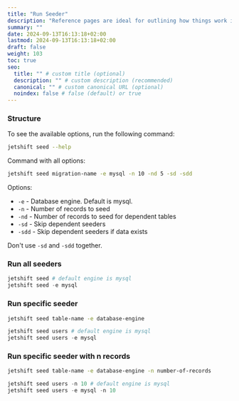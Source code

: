 ```yaml
---
title: "Run Seeder"
description: "Reference pages are ideal for outlining how things work in terse and clear terms."
summary: ""
date: 2024-09-13T16:13:18+02:00
lastmod: 2024-09-13T16:13:18+02:00
draft: false
weight: 103
toc: true
seo:
  title: "" # custom title (optional)
  description: "" # custom description (recommended)
  canonical: "" # custom canonical URL (optional)
  noindex: false # false (default) or true
---
```


### Structure

To see the available options, run the following command:

```bash
jetshift seed --help
```

Command with all options:

```bash
jetshift seed migration-name -e mysql -n 10 -nd 5 -sd -sdd
```

Options:

- `-e` - Database engine. Default is mysql.
- `-n` - Number of records to seed
- `-nd` - Number of records to seed for dependent tables
- `-sd` - Skip dependent seeders
- `-sdd` - Skip dependent seeders if data exists

Don't use `-sd` and `-sdd` together.

### Run all seeders

```py {title="Examples"}
jetshift seed # default engine is mysql
jetshift seed -e mysql
```

### Run specific seeder

```bash
jetshift seed table-name -e database-engine
```

```py {title="Example"}
jetshift seed users # default engine is mysql
jetshift seed users -e mysql
```

### Run specific seeder with n records

```bash
jetshift seed table-name -e database-engine -n number-of-records
```

```py {title="Example"}
jetshift seed users -n 10 # default engine is mysql
jetshift seed users -e mysql -n 10
```
